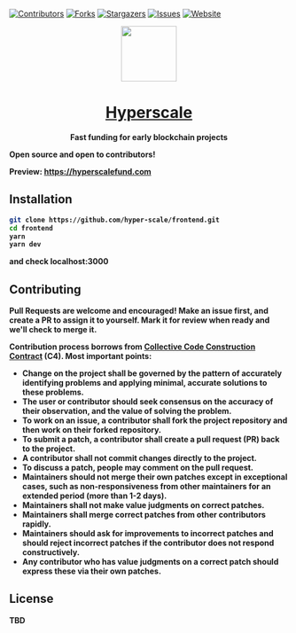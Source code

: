 
[![Contributors][contributors-shield]][contributors-url]
[![Forks][forks-shield]][forks-url]
[![Stargazers][stars-shield]][stars-url]
[![Issues][issues-shield]][issues-url]
[![Website][website-shield]][website-url]


<p align="center" ><img src="https://hyperscale-production.up.railway.app/logo.svg" width="100px"><p>
<h1 align="center"><a href="https://hyperscale-production.up.railway.app/">Hyperscale</a></h1>
<p align="center"><strong>Fast funding for early blockchain projects<strong></p>

Open source and open to contributors!

Preview: https://hyperscalefund.com

## Installation

```bash
git clone https://github.com/hyper-scale/frontend.git
cd frontend
yarn
yarn dev
```

and check localhost:3000

## Contributing

Pull Requests are welcome and encouraged! Make an issue first, and create a PR to assign it to yourself. Mark it for review when ready and we'll check to merge it.

Contribution process borrows from [Collective Code Construction Contract](https://rfc.zeromq.org/spec/44/) (C4). Most important points:

* Change on the project shall be governed by the pattern of accurately identifying problems and applying minimal, accurate solutions to these problems.
* The user or contributor should seek consensus on the accuracy of their observation, and the value of solving the problem.
* To work on an issue, a contributor shall fork the project repository and then work on their forked repository.
* To submit a patch, a contributor shall create a pull request (PR) back to the project.
* A contributor shall not commit changes directly to the project.
* To discuss a patch, people may comment on the pull request.
* Maintainers should not merge their own patches except in exceptional cases, such as non-responsiveness from other maintainers for an extended period (more than 1-2 days).
* Maintainers shall not make value judgments on correct patches.
* Maintainers shall merge correct patches from other contributors rapidly.
* Maintainers should ask for improvements to incorrect patches and should reject incorrect patches if the contributor does not respond constructively.
* Any contributor who has value judgments on a correct patch should express these via their own patches.

## License
TBD

<!-- MARKDOWN LINKS & IMAGES -->
<!-- https://www.markdownguide.org/basic-syntax/#reference-style-links -->
[contributors-shield]: https://img.shields.io/github/contributors/hyper-scale/frontend.svg?style=for-the-badge
[contributors-url]: https://github.com/hyper-scale/frontend/graphs/contributors
[forks-shield]: https://img.shields.io/github/forks/hyper-scale/frontend.svg?style=for-the-badge
[forks-url]: https://github.com/hyper-scale/frontend/network/members
[stars-shield]: https://img.shields.io/github/stars/hyper-scale/frontend.svg?style=for-the-badge
[stars-url]: https://github.com/hyper-scale/frontend/stargazers
[issues-shield]: https://img.shields.io/github/issues/hyper-scale/frontend.svg?style=for-the-badge
[issues-url]: https://github.com/hyper-scale/frontend/issues
[website-shield]: https://img.shields.io/static/v1?style=for-the-badge&label=&message=Website&color=
[website-url]: https://hyperscale-production.up.railway.app
